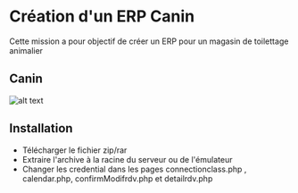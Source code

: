 # Création d'un ERP Canin

Cette mission a pour objectif de créer un ERP pour un magasin de toilettage animalier

## Canin 

![alt text](https://github.com/JeremieTran/PortfolioJT/blob/master/canin.png)

## Installation

- Télécharger le fichier zip/rar
- Extraire l'archive à la racine du serveur ou de l'émulateur
- Changer les credential dans les pages connectionclass.php , calendar.php, confirmModifrdv.php et detailrdv.php
